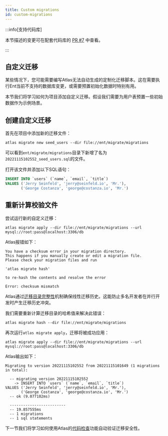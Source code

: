 ```yaml
---
title: Custom migrations
id: custom-migrations
---
```


:::info[支持代码库]

本节描述的变更可在配套代码库的
[PR #7](https://github.com/rotemtam/ent-versioned-migrations-demo/pull/7/files)
中查看。

:::

## 自定义迁移

某些情况下，您可能需要编写Atlas无法自动生成的定制化迁移脚本。这在需要执行Ent当前不支持的数据库变更，或需要预置初始化数据时特别有用。

本节我们将学习如何为项目添加自定义迁移。假设我们需要为用户表预置一些初始数据作为示例场景。

## 创建自定义迁移

首先在项目中添加新的迁移文件：

```shell
atlas migrate new seed_users --dir file://ent/migrate/migrations
```

可以看到`ent/migrate/migrations`目录下新增了名为`20221115102552_seed_users.sql`的文件。

打开该文件并添加以下SQL语句：

```sql
INSERT INTO `users` (`name`, `email`, `title`)
VALUES ('Jerry Seinfeld', 'jerry@seinfeld.io', 'Mr.'),
       ('George Costanza', 'george@costanza.io', 'Mr.')
```

## 重新计算校验文件

尝试运行新的自定义迁移：

```shell
atlas migrate apply --dir file://ent/migrate/migrations --url mysql://root:pass@localhost:3306/db
```

Atlas报错如下：

```text
You have a checksum error in your migration directory.
This happens if you manually create or edit a migration file.
Please check your migration files and run

'atlas migrate hash'

to re-hash the contents and resolve the error

Error: checksum mismatch
```

Atlas通过[迁移目录完整性](https://atlasgo.io/concepts/migration-directory-integrity)机制确保线性迁移历史。这能防止多名开发者在并行开发时产生迁移历史冲突。

我们需要重新计算迁移目录的哈希值来解决此错误：

```shell
atlas migrate hash --dir file://ent/migrate/migrations
```

再次运行`atlas migrate apply`，迁移将被成功应用：

```text
atlas migrate apply --dir file://ent/migrate/migrations --url mysql://root:pass@localhost:3306/db
```

Atlas输出如下：

```text
Migrating to version 20221115102552 from 20221115101649 (1 migrations in total):

  -- migrating version 20221115102552
    -> INSERT INTO `users` (`name`, `email`, `title`)
VALUES ('Jerry Seinfeld', 'jerry@seinfeld.io', 'Mr.'),
       ('George Costanza', 'george@costanza.io', 'Mr.')
  -- ok (9.077102ms)

  -------------------------
  -- 19.857555ms
  -- 1 migrations 
  -- 1 sql statements
```

下一节我们将学习如何使用Atlas的[代码检查](https://atlasgo.io/versioned/lint)功能自动验证迁移安全性。